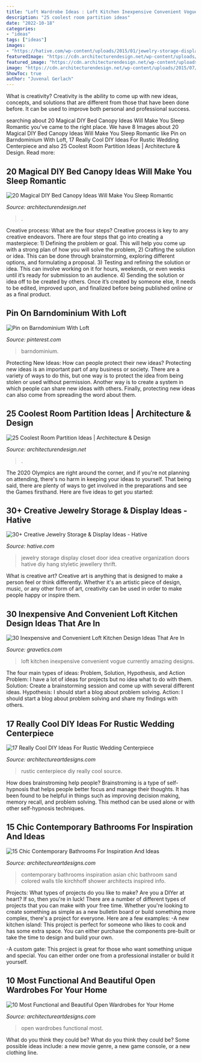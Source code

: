```yaml
---
title: "Loft Wardrobe Ideas : Loft Kitchen Inexpensive Convenient Vogue Currently Amazing Designs"
description: "25 coolest room partition ideas"
date: "2022-10-18"
categories:
- "ideas"
tags: ["ideas"]
images:
- "https://hative.com/wp-content/uploads/2015/01/jewelry-storage-display-ideas/31-old-closet-door-display-idea.jpg"
featuredImage: "https://cdn.architecturendesign.net/wp-content/uploads/2014/08/3137.jpg"
featured_image: "https://cdn.architecturendesign.net/wp-content/uploads/2015/07/AD-DIY-Bed-Canopy-17.jpg"
image: "https://cdn.architecturendesign.net/wp-content/uploads/2015/07/AD-DIY-Bed-Canopy-17.jpg"
ShowToc: true
author: "Juvenal Gerlach"
---
```



What is creativity?
Creativity is the ability to come up with new ideas, concepts, and solutions that are different from those that have been done before. It can be used to improve both personal and professional success.

	

		
searching about 20 Magical DIY Bed Canopy Ideas Will Make You Sleep Romantic you've came to the right place. We have 8 Images about 20 Magical DIY Bed Canopy Ideas Will Make You Sleep Romantic like Pin on Barndominium With Loft, 17 Really Cool DIY Ideas For Rustic Wedding Centerpiece and also 25 Coolest Room Partition Ideas | Architecture &amp; Design. Read more:
		
    
## 20 Magical DIY Bed Canopy Ideas Will Make You Sleep Romantic

<img loading=lazy src="https://cdn.architecturendesign.net/wp-content/uploads/2015/07/AD-DIY-Bed-Canopy-17.jpg" onerror="this.onerror=null;this.src='https://tse3.mm.bing.net/th?id=OIP.SJIxJWul90I5qUNMYsM07QHaLH&amp;pid=15.1';" alt="20 Magical DIY Bed Canopy Ideas Will Make You Sleep Romantic">

_Source: architecturendesign.net_

>. 

	

Creative process: What are the four steps?
Creative process is key to any creative endeavors. There are four steps that go into creating a masterpiece: 1) Defining the problem or goal. This will help you come up with a strong plan of how you will solve the problem, 2) Crafting the solution or idea. This can be done through brainstorming, exploring different options, and formulating a proposal. 3) Testing and refining the solution or idea. This can involve working on it for hours, weekends, or even weeks until it’s ready for submission to an audience. 4) Sending the solution or idea off to be created by others. Once it’s created by someone else, it needs to be edited, improved upon, and finalized before being published online or as a final product.

    
## Pin On Barndominium With Loft

<img loading=lazy src="https://i.pinimg.com/736x/53/0e/cb/530ecb8863bc52cc0749b584fe6373ec.jpg" onerror="this.onerror=null;this.src='https://tse3.mm.bing.net/th?id=OIP.kA9230YAVImAEjHqTCfE4AHaLG&amp;pid=15.1';" alt="Pin on Barndominium With Loft">

_Source: pinterest.com_

>barndominium. 

	

Protecting New Ideas: How can people protect their new ideas?
Protecting new ideas is an important part of any business or society. There are a variety of ways to do this, but one way is to protect the idea from being stolen or used without permission. Another way is to create a system in which people can share new ideas with others. Finally, protecting new ideas can also come from spreading the word about them.

    
## 25 Coolest Room Partition Ideas | Architecture &amp; Design

<img loading=lazy src="https://cdn.architecturendesign.net/wp-content/uploads/2014/08/3137.jpg" onerror="this.onerror=null;this.src='https://tse2.mm.bing.net/th?id=OIP.0U4_h8rUDRzr4zKdHGWjhgHaLK&amp;pid=15.1';" alt="25 Coolest Room Partition Ideas | Architecture &amp; Design">

_Source: architecturendesign.net_

>. 

	

The 2020 Olympics are right around the corner, and if you're not planning on attending, there's no harm in keeping your ideas to yourself. That being said, there are plenty of ways to get involved in the preparations and see the Games firsthand. Here are five ideas to get you started: 

    
## 30+ Creative Jewelry Storage &amp; Display Ideas - Hative

<img loading=lazy src="https://hative.com/wp-content/uploads/2015/01/jewelry-storage-display-ideas/31-old-closet-door-display-idea.jpg" onerror="this.onerror=null;this.src='https://tse3.mm.bing.net/th?id=OIP.WDmjR3YVnfWx-6geBf_6-wHaJ4&amp;pid=15.1';" alt="30+ Creative Jewelry Storage &amp; Display Ideas - Hative">

_Source: hative.com_

>jewelry storage display closet door idea creative organization doors hative diy hang styletic jewellery thrift. 

	

What is creative art?
Creative art is anything that is designed to make a person feel or think differently. Whether it's an artistic piece of design, music, or any other form of art, creativity can be used in order to make people happy or inspire them.

    
## 30 Inexpensive And Convenient Loft Kitchen Design Ideas That Are In

<img loading=lazy src="https://www.gravetics.com/wp-content/uploads/2017/09/Most-Amazing-Loft-Designs.jpg" onerror="this.onerror=null;this.src='https://tse2.mm.bing.net/th?id=OIP.oTafzk715S6CnpJ-HqVWVAHaLH&amp;pid=15.1';" alt="30 Inexpensive and Convenient Loft Kitchen Design Ideas That Are In">

_Source: gravetics.com_

>loft kitchen inexpensive convenient vogue currently amazing designs. 

	

The four main types of ideas: Problem, Solution, Hypothesis, and Action
Problem: I have a lot of ideas for projects but no idea what to do with them.
Solution: Create a brainstorming session and come up with several different ideas.
Hypothesis: I should start a blog about problem solving.
Action: I should start a blog about problem solving and share my findings with others.

    
## 17 Really Cool DIY Ideas For Rustic Wedding Centerpiece

<img loading=lazy src="https://www.architectureartdesigns.com/wp-content/uploads/2015/10/1243.jpg" onerror="this.onerror=null;this.src='https://tse3.mm.bing.net/th?id=OIP.E1PgdXsUDUNkX0H5kGEutwHaLH&amp;pid=15.1';" alt="17 Really Cool DIY Ideas For Rustic Wedding Centerpiece">

_Source: architectureartdesigns.com_

>rustic centerpiece diy really cool source. 

	

How does brainstroming help people?
Brainstroming is a type of self-hypnosis that helps people better focus and manage their thoughts. It has been found to be helpful in things such as improving decision making, memory recall, and problem solving. This method can be used alone or with other self-hypnosis techniques.

    
## 15 Chic Contemporary Bathrooms For Inspiration And Ideas

<img loading=lazy src="https://www.architectureartdesigns.com/wp-content/uploads/2015/02/15-Chic-Contemporary-Bathrooms-For-Inspiration-And-Ideas-12-630x936.jpg" onerror="this.onerror=null;this.src='https://tse4.mm.bing.net/th?id=OIP.lf2dCk2Yn0tjeOmlNzaP1AHaLA&amp;pid=15.1';" alt="15 Chic Contemporary Bathrooms For Inspiration And Ideas">

_Source: architectureartdesigns.com_

>contemporary bathrooms inspiration asian chic bathroom sand colored walls tile kirchhoff shower architects inspired info. 

	

Projects: What types of projects do you like to make?
Are you a DIYer at heart? If so, then you're in luck! There are a number of different types of projects that you can make with your free time. Whether you're looking to create something as simple as a new bulletin board or build something more complex, there's a project for everyone. Here are a few examples: 
-A new kitchen island: This project is perfect for someone who likes to cook and has some extra space. You can either purchase the components pre-built or take the time to design and build your own. 

-A custom gate: This project is great for those who want something unique and special. You can either order one from a professional installer or build it yourself.

    
## 10 Most Functional And Beautiful Open Wardrobes For Your Home

<img loading=lazy src="http://www.architectureartdesigns.com/wp-content/uploads/2019/08/open-wardrobes-9.jpg" onerror="this.onerror=null;this.src='https://tse2.mm.bing.net/th?id=OIP.IBxEms004tVQrlST9BbmyAHaMq&amp;pid=15.1';" alt="10 Most Functional and Beautiful Open Wardrobes for Your Home">

_Source: architectureartdesigns.com_

>open wardrobes functional most. 

	

What do you think they could be?
What do you think they could be? Some possible ideas include: a new movie genre, a new game console, or a new clothing line.


